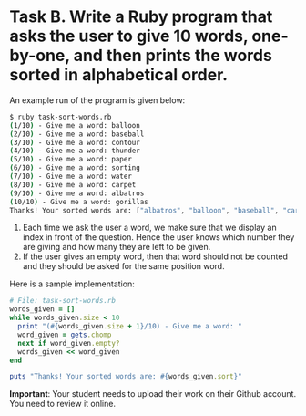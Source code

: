 # Task B. Write a Ruby program that asks the user to give 10 words, one-by-one, and then prints the words sorted in alphabetical order.

An example run of the program is given below:

``` bash
$ ruby task-sort-words.rb
(1/10) - Give me a word: balloon
(2/10) - Give me a word: baseball
(3/10) - Give me a word: contour
(4/10) - Give me a word: thunder
(5/10) - Give me a word: paper
(6/10) - Give me a word: sorting
(7/10) - Give me a word: water
(8/10) - Give me a word: carpet
(9/10) - Give me a word: albatros
(10/10) - Give me a word: gorillas
Thanks! Your sorted words are: ["albatros", "balloon", "baseball", "carpet", "contour", "gorillas", "paper", "sorting", "thunder", "water"]
```

1. Each time we ask the user a word, we make sure that we display an index in front of the question. Hence the user knows which
number they are giving and how many they are left to be given.
2. If the user gives an empty word, then that word should not be counted and they should be asked for the same position word.

Here is a sample implementation:

``` ruby
# File: task-sort-words.rb
words_given = []
while words_given.size < 10
  print "(#{words_given.size + 1}/10) - Give me a word: "
  word_given = gets.chomp
  next if word_given.empty?
  words_given << word_given
end

puts "Thanks! Your sorted words are: #{words_given.sort}"
```

**Important**: Your student needs to upload their work on their Github account. You need to review it online.
